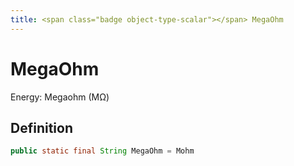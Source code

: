 ```yaml
---
title: <span class="badge object-type-scalar"></span> MegaOhm
---
```

# <span class="badge object-type-scalar"></span> MegaOhm

Energy: Megaohm (MΩ)

## Definition

```java
public static final String MegaOhm = Mohm
```
